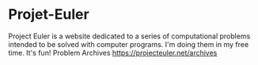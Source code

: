 # Projet-Euler
Project Euler is a website dedicated to a series of computational problems intended to be solved with computer programs. I'm doing them in my free time. It's fun! 
Problem Archives  https://projecteuler.net/archives
